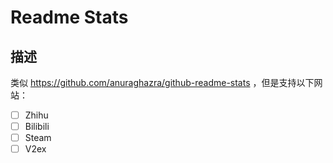 # Readme Stats
## 描述
类似 https://github.com/anuraghazra/github-readme-stats ，但是支持以下网站：
- [ ] Zhihu
- [ ] Bilibili
- [ ] Steam
- [ ] V2ex